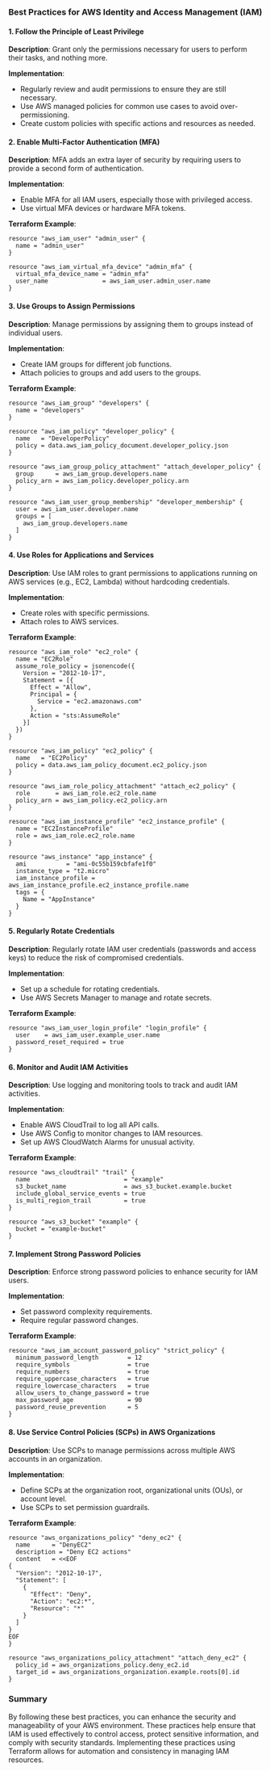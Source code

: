 ### Best Practices for AWS Identity and Access Management (IAM)

#### 1. Follow the Principle of Least Privilege

**Description**: Grant only the permissions necessary for users to perform their tasks, and nothing more.

**Implementation**:
- Regularly review and audit permissions to ensure they are still necessary.
- Use AWS managed policies for common use cases to avoid over-permissioning.
- Create custom policies with specific actions and resources as needed.

#### 2. Enable Multi-Factor Authentication (MFA)

**Description**: MFA adds an extra layer of security by requiring users to provide a second form of authentication.

**Implementation**:
- Enable MFA for all IAM users, especially those with privileged access.
- Use virtual MFA devices or hardware MFA tokens.

**Terraform Example**:
```hcl
resource "aws_iam_user" "admin_user" {
  name = "admin_user"
}

resource "aws_iam_virtual_mfa_device" "admin_mfa" {
  virtual_mfa_device_name = "admin_mfa"
  user_name               = aws_iam_user.admin_user.name
}
```

#### 3. Use Groups to Assign Permissions

**Description**: Manage permissions by assigning them to groups instead of individual users.

**Implementation**:
- Create IAM groups for different job functions.
- Attach policies to groups and add users to the groups.

**Terraform Example**:
```hcl
resource "aws_iam_group" "developers" {
  name = "developers"
}

resource "aws_iam_policy" "developer_policy" {
  name   = "DeveloperPolicy"
  policy = data.aws_iam_policy_document.developer_policy.json
}

resource "aws_iam_group_policy_attachment" "attach_developer_policy" {
  group      = aws_iam_group.developers.name
  policy_arn = aws_iam_policy.developer_policy.arn
}

resource "aws_iam_user_group_membership" "developer_membership" {
  user = aws_iam_user.developer.name
  groups = [
    aws_iam_group.developers.name
  ]
}
```

#### 4. Use Roles for Applications and Services

**Description**: Use IAM roles to grant permissions to applications running on AWS services (e.g., EC2, Lambda) without hardcoding credentials.

**Implementation**:
- Create roles with specific permissions.
- Attach roles to AWS services.

**Terraform Example**:
```hcl
resource "aws_iam_role" "ec2_role" {
  name = "EC2Role"
  assume_role_policy = jsonencode({
    Version = "2012-10-17",
    Statement = [{
      Effect = "Allow",
      Principal = {
        Service = "ec2.amazonaws.com"
      },
      Action = "sts:AssumeRole"
    }]
  })
}

resource "aws_iam_policy" "ec2_policy" {
  name   = "EC2Policy"
  policy = data.aws_iam_policy_document.ec2_policy.json
}

resource "aws_iam_role_policy_attachment" "attach_ec2_policy" {
  role       = aws_iam_role.ec2_role.name
  policy_arn = aws_iam_policy.ec2_policy.arn
}

resource "aws_iam_instance_profile" "ec2_instance_profile" {
  name = "EC2InstanceProfile"
  role = aws_iam_role.ec2_role.name
}

resource "aws_instance" "app_instance" {
  ami           = "ami-0c55b159cbfafe1f0"
  instance_type = "t2.micro"
  iam_instance_profile = aws_iam_instance_profile.ec2_instance_profile.name
  tags = {
    Name = "AppInstance"
  }
}
```

#### 5. Regularly Rotate Credentials

**Description**: Regularly rotate IAM user credentials (passwords and access keys) to reduce the risk of compromised credentials.

**Implementation**:
- Set up a schedule for rotating credentials.
- Use AWS Secrets Manager to manage and rotate secrets.

**Terraform Example**:
```hcl
resource "aws_iam_user_login_profile" "login_profile" {
  user    = aws_iam_user.example_user.name
  password_reset_required = true
}
```

#### 6. Monitor and Audit IAM Activities

**Description**: Use logging and monitoring tools to track and audit IAM activities.

**Implementation**:
- Enable AWS CloudTrail to log all API calls.
- Use AWS Config to monitor changes to IAM resources.
- Set up AWS CloudWatch Alarms for unusual activity.

**Terraform Example**:
```hcl
resource "aws_cloudtrail" "trail" {
  name                          = "example"
  s3_bucket_name                = aws_s3_bucket.example.bucket
  include_global_service_events = true
  is_multi_region_trail         = true
}

resource "aws_s3_bucket" "example" {
  bucket = "example-bucket"
}
```

#### 7. Implement Strong Password Policies

**Description**: Enforce strong password policies to enhance security for IAM users.

**Implementation**:
- Set password complexity requirements.
- Require regular password changes.

**Terraform Example**:
```hcl
resource "aws_iam_account_password_policy" "strict_policy" {
  minimum_password_length        = 12
  require_symbols                = true
  require_numbers                = true
  require_uppercase_characters   = true
  require_lowercase_characters   = true
  allow_users_to_change_password = true
  max_password_age               = 90
  password_reuse_prevention      = 5
}
```

#### 8. Use Service Control Policies (SCPs) in AWS Organizations

**Description**: Use SCPs to manage permissions across multiple AWS accounts in an organization.

**Implementation**:
- Define SCPs at the organization root, organizational units (OUs), or account level.
- Use SCPs to set permission guardrails.

**Terraform Example**:
```hcl
resource "aws_organizations_policy" "deny_ec2" {
  name      = "DenyEC2"
  description = "Deny EC2 actions"
  content   = <<EOF
{
  "Version": "2012-10-17",
  "Statement": [
    {
      "Effect": "Deny",
      "Action": "ec2:*",
      "Resource": "*"
    }
  ]
}
EOF
}

resource "aws_organizations_policy_attachment" "attach_deny_ec2" {
  policy_id = aws_organizations_policy.deny_ec2.id
  target_id = aws_organizations_organization.example.roots[0].id
}
```

### Summary

By following these best practices, you can enhance the security and manageability of your AWS environment. These practices help ensure that IAM is used effectively to control access, protect sensitive information, and comply with security standards. Implementing these practices using Terraform allows for automation and consistency in managing IAM resources.
